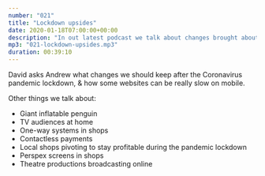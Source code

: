 ```yaml
---
number: "021"
title: "Lockdown upsides"
date: 2020-01-18T07:00:00+00:00
description: "In out latest podcast we talk about changes brought about by the coronavirus lockdown."
mp3: "021-lockdown-upsides.mp3"
duration: 00:39:10
---
```


David asks Andrew what changes we should keep after the Coronavirus pandemic lockdown, & how some websites can be really slow on mobile. 

Other things we talk about:
 - Giant inflatable penguin
 - TV audiences at home
 - One-way systems in shops
 - Contactless payments
 - Local shops pivoting to stay profitable during the pandemic lockdown
 - Perspex screens in shops
 - Theatre productions broadcasting online 


  

